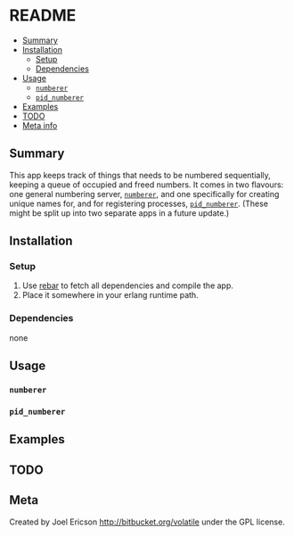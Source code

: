 # README

* [Summary](numberer#markdown-header-summary)
* [Installation](numberer#markdown-header-installation)
    * [Setup](numberer#markdown-header-setup)
    * [Dependencies](numberer#markdown-header-dependencies)
* [Usage](numberer#markdown-header-usage)
    * [`numberer`](numberer#markdown-header-numberer)
    * [`pid_numberer`](numberer#markdown-header-pid_numberer)
* [Examples](numberer#markdown-header-examples)
* [TODO](numberer#markdown-header-todo)
* [Meta info](numberer#markdown-header-meta)

## Summary

This app keeps track of things that needs to be numbered sequentially, keeping a queue of occupied and freed numbers. It comes in two flavours: one general numbering server, [`numberer`](numberer#markdown-header-numberer),  and one specifically for creating unique names for, and for registering processes, [`pid_numberer`](numberer#markdown-header-pid_numberer). (These might be split up into two separate apps in a future update.)

## Installation

### Setup
1. Use [rebar][] to fetch all dependencies and compile the app.
1. Place it somewhere in your erlang runtime path.

### Dependencies

none

[rebar]: https://github.com/basho/rebar "An erlang repository/dependency handler"

## Usage

### `numberer`

### `pid_numberer`

## Examples

## TODO

## Meta

Created by Joel Ericson <http://bitbucket.org/volatile> under the GPL license.